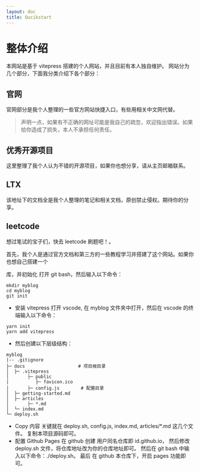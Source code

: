```yaml
---
layout: doc
title: Qucikstart
---
```


# 整体介绍

本网站是基于 vitepress 搭建的个人网站，并且目前有本人独自维护。
网站分为几个部分，下面我分类介绍下各个部分：

## 官网

官网部分是我个人整理的一些官方网站快捷入口，有些用相关中文网代替。

> 声明一点，如果有不正确的网址可能是我自己的疏忽，欢迎指出错误。如果给你造成了损失，本人不承担任何责任。

## 优秀开源项目

这里整理了我个人认为不错的开源项目，如果你也想分享，请从主页邮箱联系。

## LTX

该地址下的文档全是我个人整理的笔记和相关文档，原创禁止侵权。期待你的分享。

## leetcode

想过笔试的宝子们，快去 leetcode 刷题吧！。

首先，我个人是通过官方文档和第三方的一些教程学习并搭建了这个网站。如果你也想自己搭建一个

库，并初始化
打开 git bash，然后输入以下命令：

```
mkdir myblog
cd myblog
git init
```

- 安装 vitepress
  打开 vscode, 在 myblog 文件夹中打开，然后在 vscode 的终端输入以下命令：

```
yarn init
yarn add vitepress
```

- 然后创建以下层级结构：

```
myblog
|-- .gitignore
├─ docs                    # 项目根目录
│  ├─ .vitepress
│       ├─ public
|          ├─ favicon.ico
│       ├─ config.js        # 配置目录
│  ├─ getting-started.md
│  ├─ articles
│       ├─ *.md
│  └─ index.md
└─ deploy.sh
```

- Copy 内容
  关键就在 deploy.sh, config.js, index.md, articles/\*.md 这几个文件。
  复制本项目源码即可。
- 配置 Github Pages
  在 github 创建 用户同名仓库即 id.github.io，
  然后修改 deploy.sh 文件，将仓库地址改为你的仓库地址即可。
  然后在 git bash 中输入以下命令：./deploy.sh。
  最后 在 github 本仓库下，开启 pages 功能即可。
